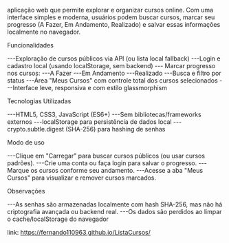 aplicação web que permite explorar e organizar cursos online. Com uma interface simples e moderna, usuários podem buscar cursos, marcar seu progresso (A Fazer, Em Andamento, Realizado) e salvar essas informações localmente no navegador.


 Funcionalidades
 
 ---Exploração de cursos públicos via API (ou lista local fallback)
 ---Login e cadastro local (usando localStorage, sem backend)
 --- Marcar progresso nos cursos:
 ---A Fazer
 ---Em Andamento
 ---Realizado
 ---Busca e filtro por status
 ---Área "Meus Cursos" com controle total dos cursos selecionados
 ---Interface leve, responsiva e com estilo glassmorphism 

  Tecnologias Utilizadas

---HTML5, CSS3, JavaScript (ES6+)
---Sem bibliotecas/frameworks externos
---localStorage para persistência de dados local
---crypto.subtle.digest (SHA-256) para hashing de senhas

Modo de uso 

---Clique em "Carregar" para buscar cursos públicos (ou usar cursos padrões).
---Crie uma conta ou faça login para salvar o progresso.
---Marque os cursos conforme seu andamento.
---Acesse a aba "Meus Cursos" para visualizar e remover cursos marcados.

Observações

---As senhas são armazenadas localmente com hash SHA-256, mas não há criptografia avançada ou backend real.
---Os dados são perdidos ao limpar o cache/localStorage do navegador



link:   https://fernando110963.github.io/ListaCursos/
